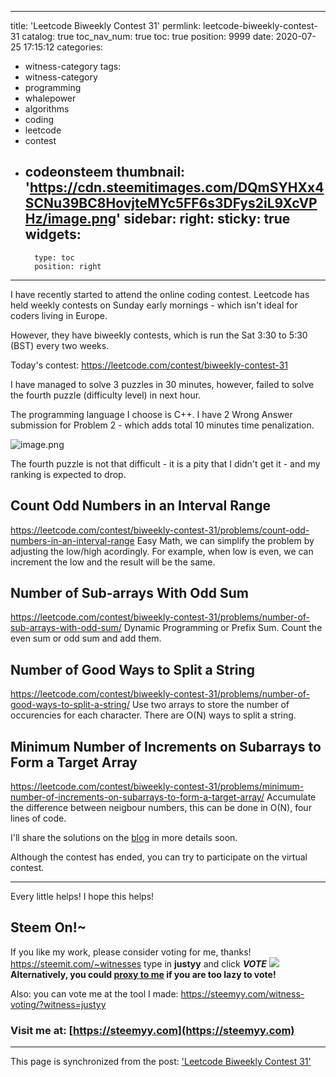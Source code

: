 
---
title: 'Leetcode Biweekly Contest 31'
permlink: leetcode-biweekly-contest-31
catalog: true
toc_nav_num: true
toc: true
position: 9999
date: 2020-07-25 17:15:12
categories:
- witness-category
tags:
- witness-category
- programming
- whalepower
- algorithms
- coding
- leetcode
- contest
- codeonsteem
thumbnail: 'https://cdn.steemitimages.com/DQmSYHXx4SCNu39BC8HovjteMYc5FF6s3DFys2iL9XcVPHz/image.png'
sidebar:
    right:
        sticky: true
widgets:
    -
        type: toc
        position: right
---


I have recently started to attend the online coding contest. Leetcode has held weekly contests on Sunday early mornings - which isn't ideal for coders living in Europe.

However, they have biweekly contests, which is run the Sat 3:30 to 5:30 (BST) every two weeks.

Today's contest: https://leetcode.com/contest/biweekly-contest-31

I have managed to solve 3 puzzles in 30 minutes, however, failed to solve the fourth puzzle (difficulty level) in next hour. 

The programming language I choose is C++. I have 2  Wrong Answer submission for Problem 2 - which adds total 10 minutes time penalization.

![image.png](https://cdn.steemitimages.com/DQmSYHXx4SCNu39BC8HovjteMYc5FF6s3DFys2iL9XcVPHz/image.png)

The fourth puzzle is not that difficult - it is a pity that I didn't get it - and my ranking is expected to drop.

## Count Odd Numbers in an Interval Range
https://leetcode.com/contest/biweekly-contest-31/problems/count-odd-numbers-in-an-interval-range
Easy Math, we can simplify the problem by adjusting the low/high acordingly. For example, when low is even, we can increment the low and the result will be the same.

## Number of Sub-arrays With Odd Sum
https://leetcode.com/contest/biweekly-contest-31/problems/number-of-sub-arrays-with-odd-sum/
Dynamic Programming or Prefix Sum. Count the even sum or odd sum and add them.

## Number of Good Ways to Split a String
https://leetcode.com/contest/biweekly-contest-31/problems/number-of-good-ways-to-split-a-string/
Use two arrays to store the number of occurencies for each character. There are O(N) ways to split a string.

## Minimum Number of Increments on Subarrays to Form a Target Array
https://leetcode.com/contest/biweekly-contest-31/problems/minimum-number-of-increments-on-subarrays-to-form-a-target-array/
Accumulate the difference between neigbour numbers, this can be done in O(N), four lines of code.

I'll share the solutions on the [blog](https://helloacm.com) in more details soon.

Although the contest has ended, you can try to participate on the virtual contest.

<hr/>

Every little helps! I hope this helps!


**Steem On!~**
------------------

If you like my work, please consider voting for me, thanks!
https://steemit.com/~witnesses type in **justyy** and click ***VOTE***
![](https://steemyy.com/images/vote-for-justyy.jpg)
<BR/>
**Alternatively, you could [proxy to me](https://steemyy.com/witness-voting/?witness=justyy&action=proxy)  if you are too lazy to vote!**

Also: you can vote me at the tool I made:  https://steemyy.com/witness-voting/?witness=justyy

### Visit me at:  [https://steemyy.com](https://steemyy.com)

- - -

This page is synchronized from the post: ['Leetcode Biweekly Contest 31'](https://steemit.com/@justyy/leetcode-biweekly-contest-31)
